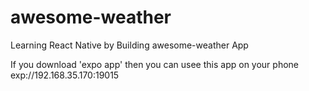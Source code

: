 # awesome-weather
Learning React Native by Building awesome-weather App 


If you download 'expo app' then you can usee this app on your phone 
exp://192.168.35.170:19015
